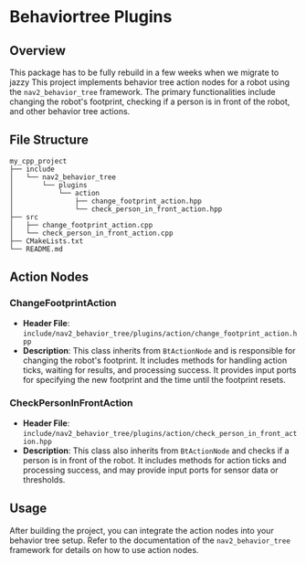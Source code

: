 # Behaviortree Plugins

## Overview
This package has to be fully rebuild in a few weeks when we migrate to jazzy
This project implements behavior tree action nodes for a robot using the `nav2_behavior_tree` framework. The primary functionalities include changing the robot's footprint, checking if a person is in front of the robot, and other behavior tree actions.

## File Structure
```
my_cpp_project
├── include
│   └── nav2_behavior_tree
│       └── plugins
│           └── action
│               ├── change_footprint_action.hpp
│               └── check_person_in_front_action.hpp
├── src
│   ├── change_footprint_action.cpp
│   └── check_person_in_front_action.cpp
├── CMakeLists.txt
└── README.md
```

## Action Nodes

### ChangeFootprintAction
- **Header File**: `include/nav2_behavior_tree/plugins/action/change_footprint_action.hpp`
- **Description**: This class inherits from `BtActionNode` and is responsible for changing the robot's footprint. It includes methods for handling action ticks, waiting for results, and processing success. It provides input ports for specifying the new footprint and the time until the footprint resets.

### CheckPersonInFrontAction
- **Header File**: `include/nav2_behavior_tree/plugins/action/check_person_in_front_action.hpp`
- **Description**: This class also inherits from `BtActionNode` and checks if a person is in front of the robot. It includes methods for action ticks and processing success, and may provide input ports for sensor data or thresholds.


## Usage
After building the project, you can integrate the action nodes into your behavior tree setup. Refer to the documentation of the `nav2_behavior_tree` framework for details on how to use action nodes.
